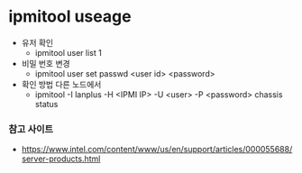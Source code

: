 # ipmitool useage

* 유저 확인
  * ipmitool user list 1
* 비밀 번호 변경
  * ipmitool user set passwd \<user id\> \<password\>
* 확인 방법 다른 노드에서
  * ipmitool -I lanplus -H \<IPMI IP\> -U \<user\> -P \<password\> chassis status

### 참고 사이트
* https://www.intel.com/content/www/us/en/support/articles/000055688/server-products.html

